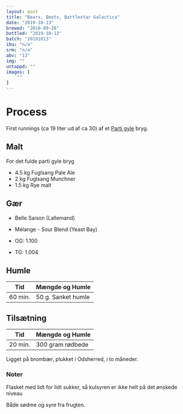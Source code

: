 ```yaml
---
layout: post
title: "Bears, Beets, Battlestar Galactica"
date: "2019-10-13"
brewed: "2018-09-26"
bottled: "2019-10-13"
batch: "20191013"
ibu: "n/a"
srm: "n/a"
abv: "13"
img: ""
untappd: ""
images: [
    ""
]
---
```


# Process

First runnings (ca 19 liter ud af ca 30) af et [Parti gyle](https://draftmag.com/parti-gyle-brewing-how-one-mash-becomes-two-beers/) bryg.

## Malt

For det fulde parti gyle bryg

* 4.5 kg Fuglsang Pale Ale
* 2 kg Fuglsang Munchner
* 1.5 kg Rye malt

## Gær

* Belle Saison (Lallemand)
* Mélange - Sour Blend (Yeast Bay)

* OG: 1.100
* TG: 1.004

## Humle

| Tid     | Mængde og Humle    |
| ------- | ------------------ |
| 60 min. | 50 g. Sanket humle |

## Tilsætning

| Tid     | Mængde og Humle  |
| ------- | ---------------- |
| 20 min. | 300 gram rødbede |

Ligget på brombær, plukket i Odsherred, i to måneder.

### Noter

Flasket med lidt for lidt sukker, så kulsyren er ikke helt på det ønskede niveau

Både sødme og syre fra frugten.
